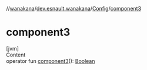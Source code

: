 //[wanakana](../../index.md)/[dev.esnault.wanakana](../index.md)/[Config](index.md)/[component3](component3.md)



# component3  
[jvm]  
Content  
operator fun [component3](component3.md)(): [Boolean](https://kotlinlang.org/api/latest/jvm/stdlib/kotlin/-boolean/index.html)  



